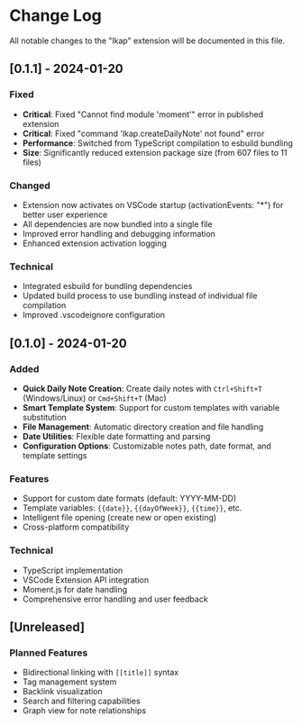 # Change Log

All notable changes to the "lkap" extension will be documented in this file.

## [0.1.1] - 2024-01-20

### Fixed
- **Critical**: Fixed "Cannot find module 'moment'" error in published extension
- **Critical**: Fixed "command 'lkap.createDailyNote' not found" error
- **Performance**: Switched from TypeScript compilation to esbuild bundling
- **Size**: Significantly reduced extension package size (from 607 files to 11 files)

### Changed
- Extension now activates on VSCode startup (activationEvents: "*") for better user experience
- All dependencies are now bundled into a single file
- Improved error handling and debugging information
- Enhanced extension activation logging

### Technical
- Integrated esbuild for bundling dependencies
- Updated build process to use bundling instead of individual file compilation
- Improved .vscodeignore configuration

## [0.1.0] - 2024-01-20

### Added
- **Quick Daily Note Creation**: Create daily notes with `Ctrl+Shift+T` (Windows/Linux) or `Cmd+Shift+T` (Mac)
- **Smart Template System**: Support for custom templates with variable substitution
- **File Management**: Automatic directory creation and file handling
- **Date Utilities**: Flexible date formatting and parsing
- **Configuration Options**: Customizable notes path, date format, and template settings

### Features
- Support for custom date formats (default: YYYY-MM-DD)
- Template variables: `{{date}}`, `{{dayOfWeek}}`, `{{time}}`, etc.
- Intelligent file opening (create new or open existing)
- Cross-platform compatibility

### Technical
- TypeScript implementation
- VSCode Extension API integration
- Moment.js for date handling
- Comprehensive error handling and user feedback

## [Unreleased]

### Planned Features
- Bidirectional linking with `[[title]]` syntax
- Tag management system
- Backlink visualization
- Search and filtering capabilities
- Graph view for note relationships 